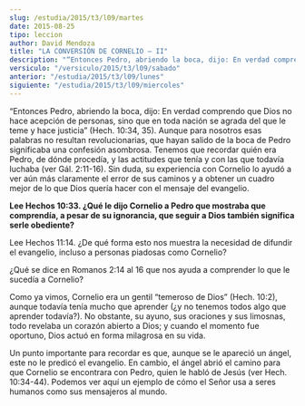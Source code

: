 ```yaml
---
slug: /estudia/2015/t3/l09/martes
date: 2015-08-25
tipo: leccion
author: David Mendoza
title: "LA CONVERSIÓN DE CORNELIO – II"
description: "“Entonces Pedro, abriendo la boca, dijo: En verdad comprendo que Dios no hace  acepción de personas, sino que en toda nación se agrada del que le teme y hace  justicia” (Hech. 10:34, 35). Aunque para nosotros esas palabras no resultan  revolucionarias, que hayan salido de la b..."
versiculo: "/versiculo/2015/t3/l09/sabado"
anterior: "/estudia/2015/t3/l09/lunes"
siguiente: "/estudia/2015/t3/l09/miercoles"
---
```


“Entonces Pedro, abriendo la boca, dijo: En verdad comprendo que Dios no hace acepción de personas, sino que en toda nación se agrada del que le teme y hace justicia” (Hech. 10:34, 35). Aunque para nosotros esas palabras no resultan revolucionarias, que hayan salido de la boca de Pedro significaba una confesión asombrosa. Tenemos que recordar quién era Pedro, de dónde procedía, y las actitudes que tenía y con las que todavía luchaba (ver Gál. 2:11-16). Sin duda, su experiencia con Cornelio lo ayudó a ver aún más claramente el error de sus caminos y a obtener un cuadro mejor de lo que Dios quería hacer con el mensaje del evangelio.

**Lee Hechos 10:33. ¿Qué le dijo Cornelio a Pedro que mostraba que comprendía, a pesar de su ignorancia, que seguir a Dios también significa serle obediente?**

Lee Hechos 11:14. ¿De qué forma esto nos muestra la necesidad de difundir el evangelio, incluso a personas piadosas como Cornelio?

¿Qué se dice en Romanos 2:14 al 16 que nos ayuda a comprender lo que le sucedía a Cornelio?

Como ya vimos, Cornelio era un gentil “temeroso de Dios” (Hech. 10:2), aunque todavía tenía mucho que aprender (¿y no tenemos todos algo que aprender todavía?). No obstante, su ayuno, sus oraciones y sus limosnas, todo revelaba un corazón abierto a Dios; y cuando el momento fue oportuno, Dios actuó en forma milagrosa en su vida.

Un punto importante para recordar es que, aunque se le apareció un ángel, este no le predicó el evangelio. En cambio, el ángel abrió el camino para que Cornelio se encontrara con Pedro, quien le habló de Jesús (ver Hech. 10:34-44). Podemos ver aquí un ejemplo de cómo el Señor usa a seres humanos como sus mensajeros al mundo.
